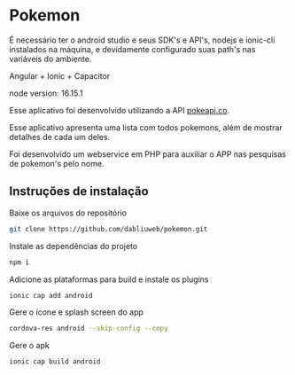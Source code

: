 # Pokemon

É necessário ter o android studio e seus SDK's e API's, nodejs e ionic-cli instalados na máquina, e devidamente configurado suas path's nas variáveis do ambiente.

Angular + Ionic + Capacitor

node version: 16.15.1

Esse aplicativo foi desenvolvido utilizando a API [pokeapi.co](https://pokeapi.co/).

Esse aplicativo apresenta uma lista com todos pokemons, além de mostrar detalhes de cada um deles.

Foi desenvolvido um webservice em PHP para auxiliar o APP nas pesquisas de pokemon's pelo nome.

## Instruções de instalação

Baixe os arquivos do repositório
```sh
git clone https://github.com/dabliuweb/pokemon.git
```
Instale as dependências do projeto
```sh
npm i
```

Adicione as plataformas para build e instale os plugins
```sh
ionic cap add android
```

Gere o ícone e splash screen do app
```sh
cordova-res android --skip-config --copy
```

Gere o apk
```sh
ionic cap build android
```